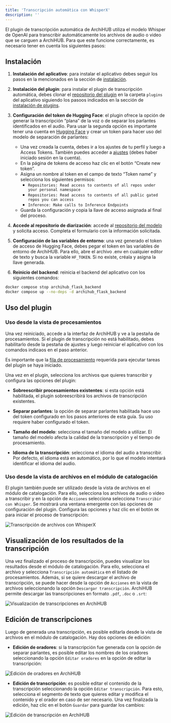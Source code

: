 ```yaml
---
title: 'Transcripción automática con WhisperX'
description: ''
---
```


El plugin de transcripción automática de ArchiHUB utiliza el modelo Whisper de OpenAI para transcribir automáticamente los archivos de audio o video que se carguen a ArchiHUB. Para que este funcione correctamente, es necesario tener en cuenta los siguientes pasos:


## Instalación

1. **Instalación del aplicativo**: para instalar el aplicativo debes seguir los pasos en la mencionados en la sección de [instalación](../install_local).

2. **Instalación del plugin**: para instalar el plugin de transcripción automática, debes clonar el [repositorio del plugin](https://github.com/ArchiHUB-App/transcribeWhisperX.git) en la carpeta `plugins` del aplicativo siguiendo los pasoos indicados en la sección de [instalación de plugins](../install_plugin).

3. **Configuración del token de Hugging Face**: el plugin ofrece la opción de generar la transcripción “plana” de la voz o de separar los parlantes identificados en el audio. Para usar la segunda opción es importante tener una cuenta en [Hugging Face](https://huggingface.co/) y crear un token para hacer uso del modelo de separación de parlantes:

    - Una vez creada la cuenta, debes ir a los ajustes de tu perfil y luego a Access Tokens. También puedes acceder a [ajustes](https://huggingface.co/settings/tokens) (debes haber iniciado sesión en la cuenta).
    - En la página de tokens de acceso haz clic en el botón “Create new token”.
    - Asigna un nombre al token en el campo de texto “Token name” y selecciona los siguientes permisos:
        - `Repositories: Read access to contents of all repos under your personal namespace`
        - `Repositories: Read access to contents of all public gated repos you can access`
        - `Inference: Make calls to Inference Endpoints`
    - Guarda la configuración y copia la llave de acceso asignada al final del proceso.

4. **Accede al repositorio de diarización**: accede al [repositorio del modelo](https://huggingface.co/pyannote/speaker-diarization-3.1) y solicita acceso. Completa el formulario con la información solicitada.

5. **Configuración de las variables de entorno**: una vez generado el token de acceso de Hugging Face, debes pegar el token en las variables de entorno de ArchiHUB. Para ello, abre el archivo .env en cualquier editor de texto y busca la variable `HF_TOKEN`. Si no existe, créala y asigna la llave generada.

6. **Reinicio del backend**: reinicia el backend del aplicativo con los siguientes comandos:

```bash
docker compose stop archihub_flask_backend
docker compose up --no-deps -d archihub_flask_backend
```

## Uso del plugin

### Uso desde la vista de procesamientos

Una vez reiniciado, accede a la interfaz de ArchiHUB y ve a la pestaña de procesamientos. Si el plugin de transcripción no está habilitado, debes habilitarlo desde la pestaña de ajustes y luego reiniciar el aplicativo con los comandos indicaos en el paso anterior.

Es importante que la [fila de procesamiento](../nodos/#las-filas-de-procesos) requerida para ejecutar tareas del plugin se haya iniciado.

Una vez en el plugin, selecciona los archivos que quieres transcribir y configura las opciones del plugin:

- **Sobreescribir procesamientos existentes**: si esta opción está habilitada, el plugin sobreescribirá los archivos de transcripción existentes.

- **Separar parlantes**: la opción de separar parlantes habilitada hace uso del token configurado en los pasos anteriores de esta guía. Su uso requiere haber configurado el token.

- **Tamaño del modelo**: selecciona el tamaño del modelo a utilizar. El tamaño del modelo afecta la calidad de la transcripción y el tiempo de procesamiento.

- **Idioma de la transcripción**: selecciona el idioma del audio a transcribir. Por defecto, el idioma está en automático, por lo que el modelo intentará identificar el idioma del audio.

### Uso desde la vista de archivos en el módulo de catalogación

El plugin también puede ser utilizado desde la vista de archivos en el módulo de catalogación. Para ello, selecciona los archivos de audio o video a transcribir y en la opción de `Acciones` selecciona selecciona `Transcribir con Whisper`. Se mostrará una ventana emergente con las opciones de configuración del plugin. Configura las opciones y haz clic en el botón `OK` para iniciar el proceso de transcripción:

![Transcripción de archivos con WhisperX](/archihub.github.io/imagenes/transcribe_cat.gif)

## Visualización de los resultados de la transcripción

Una vez finalizado el proceso de transcripción, puedes visualizar los resultados desde el módulo de catalogación. Para ello, selecciona el archivo y selecciona `Transcripción automática` en el listado de procesamientos. Además, si se quiere descargar el archivo de transcripción, se puede hacer desde la opción de `Acciones` en la vista de archivos seleccionando la opción `Descargar transcripción`. ArchiHUB permite descargar las transcripciones en formato `.pdf`, `.doc` o `.srt`:

![Visualización de transcripciones en ArchiHUB](/archihub.github.io/imagenes/download_transcription.gif)



## Edición de transcripciones

Luego de generada una transcripción, es posible editarla desde la vista de archivos en el módulo de catalogación. Hay dos opciones de edición:

- **Edición de oradores**: si la transcripción fue generada con la opción de separar parlantes, es posible editar los nombres de los oradores seleccionando la opción `Editar oradores` en la opción de editar la transcripción:

![Edición de oradores en ArchiHUB](/archihub.github.io/imagenes/edit_speakers.gif)

- **Edición de transcripción**: es posible editar el contenido de la transcripción seleccionando la opción `Editar transcripción`. Para esto, selecciona el segmento de texto que quieres editar y modifica el contenido y el orador en caso de ser necesario. Una vez finalizada la edición, haz clic en el botón `Guardar` para guardar los cambios:

![Edición de transcripción en ArchiHUB](/archihub.github.io/imagenes/edit_transcription.gif)
